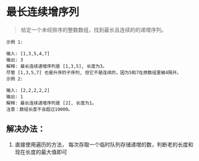 # 最长连续增序列

> 给定一个未经排序的整数数组，找到最长且连续的的递增序列。

```
示例 1:

输入: [1,3,5,4,7]
输出: 3
解释: 最长连续递增序列是 [1,3,5], 长度为3。
尽管 [1,3,5,7] 也是升序的子序列, 但它不是连续的，因为5和7在原数组里被4隔开。
示例 2:

输入: [2,2,2,2,2]
输出: 1
解释: 最长连续递增序列是 [2], 长度为1。
注意：数组长度不会超过10000。
```

## 解决办法：
1. 直接使用遍历的方法， 每次存取一个临时队列存储递增的数，判断老的长度和现在长度的最大值即可
